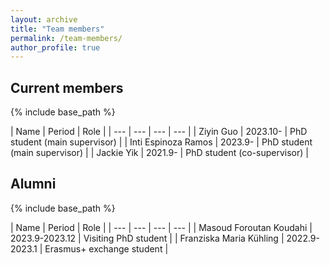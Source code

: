 ```yaml
---
layout: archive
title: "Team members"
permalink: /team-members/
author_profile: true
---
```



Current members
------
{% include base_path %}

| Name | Period | Role | 
| --- | --- | --- | --- | 
| Ziyin Guo | 2023.10- |  PhD student (main supervisor) | 
| Inti Espinoza Ramos | 2023.9- | PhD student (main supervisor) | 
| Jackie Yik | 2021.9- |  PhD student (co-supervisor) | 

<!--
{% for post in site.teaching reversed %}
  {% include archive-single.html %}
{% endfor %}
-->

Alumni
------
{% include base_path %}

| Name | Period | Role | 
| --- | --- | --- | --- | 
| Masoud Foroutan Koudahi  | 2023.9-2023.12 | Visiting PhD student | 
| Franziska Maria Kühling | 2022.9-2023.1 | Erasmus+ exchange student | 

<!--
{% for post in site.teaching reversed %}
  {% include archive-single.html %}
{% endfor %}
-->
